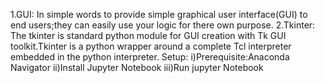 1.GUI:
In simple words to provide simple graphical user interface(GUI) to end users;they can easily use your logic for there own purpose.
2.Tkinter:
The tkinter is standard python module for GUI creation with Tk GUI toolkit.Tkinter is a python wrapper around a complete Tcl interpreter embedded in the python interpreter.
Setup:
i)Prerequisite:Anaconda Navigator
ii)Install Jupyter Notebook
iii)Run jupyter Notebook
